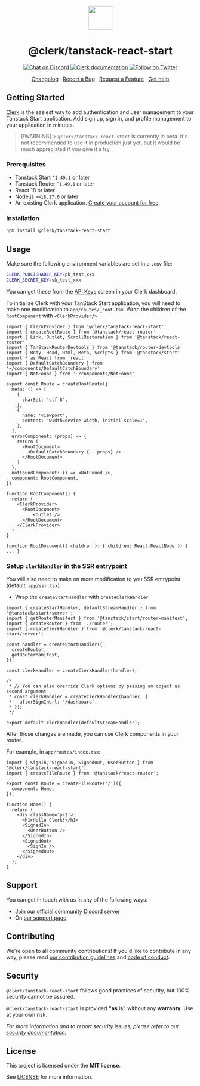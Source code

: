 <p align="center">
  <a href="https://clerk.com?utm_source=github&utm_medium=clerk_tanstack_start" target="_blank" rel="noopener noreferrer">
    <picture>
      <source media="(prefers-color-scheme: dark)" srcset="https://images.clerk.com/static/logo-dark-mode-400x400.png">
      <img src="https://images.clerk.com/static/logo-light-mode-400x400.png" height="64">
    </picture>
  </a>
  <br />
  <h1 align="center">@clerk/tanstack-react-start</h1>
</p>

<div align="center">

[![Chat on Discord](https://img.shields.io/discord/856971667393609759.svg?logo=discord)](https://clerk.com/discord)
[![Clerk documentation](https://img.shields.io/badge/documentation-clerk-green.svg)](https://clerk.com/docs?utm_source=github&utm_medium=clerk_tanstack_start)
[![Follow on Twitter](https://img.shields.io/twitter/follow/ClerkDev?style=social)](https://twitter.com/intent/follow?screen_name=ClerkDev)

[Changelog](https://github.com/clerk/javascript/blob/main/packages/tanstack-react-start/CHANGELOG.md)
·
[Report a Bug](https://github.com/clerk/javascript/issues/new?assignees=&labels=needs-triage&projects=&template=BUG_REPORT.yml)
·
[Request a Feature](https://feedback.clerk.com/roadmap)
·
[Get help](https://clerk.com/contact/support?utm_source=github&utm_medium=clerk_tanstack_start)

</div>

## Getting Started

[Clerk](https://clerk.com/?utm_source=github&utm_medium=clerk_tanstack_start) is the easiest way to add authentication and user management to your Tanstack Start application. Add sign up, sign in, and profile management to your application in minutes.

> [!WARNING] > `@clerk/tanstack-react-start` is currently in beta. It's not recommended to use it in production just yet, but it would be much appreciated if you give it a try.

### Prerequisites

- Tanstack Start `^1.49.1` or later
- Tanstack Router `^1.49.1` or later
- React 18 or later
- Node.js `>=18.17.0` or later
- An existing Clerk application. [Create your account for free](https://dashboard.clerk.com/sign-up?utm_source=github&utm_medium=clerk_tanstack_start).

### Installation

```sh
npm install @clerk/tanstack-react-start
```

## Usage

Make sure the following environment variables are set in a `.env` file:

```sh
CLERK_PUBLISHABLE_KEY=pk_test_xxx
CLERK_SECRET_KEY=sk_test_xxx
```

You can get these from the [API Keys](https://dashboard.clerk.com/last-active?path=api-keys) screen in your Clerk dashboard.

To initialize Clerk with your TanStack Start application, you will need to make one modification to `app/routes/_root.tsx`. Wrap the children of the `RootComponent` with `<ClerkProvider/>`

```tsx
import { ClerkProvider } from '@clerk/tanstack-react-start'
import { createRootRoute } from '@tanstack/react-router'
import { Link, Outlet, ScrollRestoration } from '@tanstack/react-router'
import { TanStackRouterDevtools } from '@tanstack/router-devtools'
import { Body, Head, Html, Meta, Scripts } from '@tanstack/start'
import * as React from 'react'
import { DefaultCatchBoundary } from '~/components/DefaultCatchBoundary'
import { NotFound } from '~/components/NotFound'

export const Route = createRootRoute({
  meta: () => [
    {
      charSet: 'utf-8',
    },
    {
      name: 'viewport',
      content: 'width=device-width, initial-scale=1',
    },
  ],
  errorComponent: (props) => {
    return (
      <RootDocument>
        <DefaultCatchBoundary {...props} />
      </RootDocument>
    )
  },
  notFoundComponent: () => <NotFound />,
  component: RootComponent,
})

function RootComponent() {
  return (
    <ClerkProvider>
      <RootDocument>
          <Outlet />
      </RootDocument>
    </ClerkProvider>
  )
}

function RootDocument({ children }: { children: React.ReactNode }) { ... }
```

### Setup `clerkHandler` in the SSR entrypoint

You will also need to make on more modification to you SSR entrypoint (default: `app/ssr.tsx`):

- Wrap the `createStartHandler` with `createClerkHandler`

```tsx
import { createStartHandler, defaultStreamHandler } from '@tanstack/start/server';
import { getRouterManifest } from '@tanstack/start/router-manifest';
import { createRouter } from './router';
import { createClerkHandler } from '@clerk/tanstack-react-start/server';

const handler = createStartHandler({
  createRouter,
  getRouterManifest,
});

const clerkHandler = createClerkHandler(handler);

/*
 * // You can also override Clerk options by passing an object as second argument
 * const clerkHandler = createClerkHandler(handler, {
 *   afterSignInUrl: '/dashboard',
 * });
 */

export default clerkHandler(defaultStreamHandler);
```

After those changes are made, you can use Clerk components in your routes.

For example, in `app/routes/index.tsx`:

```tsx
import { SignIn, SignedIn, SignedOut, UserButton } from '@clerk/tanstack-react-start';
import { createFileRoute } from '@tanstack/react-router';

export const Route = createFileRoute('/')({
  component: Home,
});

function Home() {
  return (
    <div className='p-2'>
      <h1>Hello Clerk!</h1>
      <SignedIn>
        <UserButton />
      </SignedIn>
      <SignedOut>
        <SignIn />
      </SignedOut>
    </div>
  );
}
```

## Support

You can get in touch with us in any of the following ways:

- Join our official community [Discord server](https://clerk.com/discord)
- On [our support page](https://clerk.com/contact/support?utm_source=github&utm_medium=clerk_tanstack_start)

## Contributing

We're open to all community contributions! If you'd like to contribute in any way, please read [our contribution guidelines](https://github.com/clerk/javascript/blob/main/docs/CONTRIBUTING.md) and [code of conduct](https://github.com/clerk/javascript/blob/main/docs/CODE_OF_CONDUCT.md).

## Security

`@clerk/tanstack-react-start` follows good practices of security, but 100% security cannot be assured.

`@clerk/tanstack-react-start` is provided **"as is"** without any **warranty**. Use at your own risk.

_For more information and to report security issues, please refer to our [security documentation](https://github.com/clerk/javascript/blob/main/docs/SECURITY.md)._

## License

This project is licensed under the **MIT license**.

See [LICENSE](https://github.com/clerk/javascript/blob/main/packages/tanstack-react-start/LICENSE) for more information.
